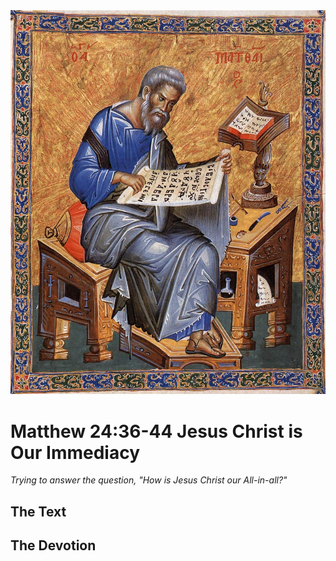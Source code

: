 <img class="intro-right" src="art-matthew.jpg">

# Matthew 24:36-44 Jesus Christ is Our Immediacy

*Trying to answer the question, "How is Jesus Christ our All-in-all?"*

## The Text

## The Devotion